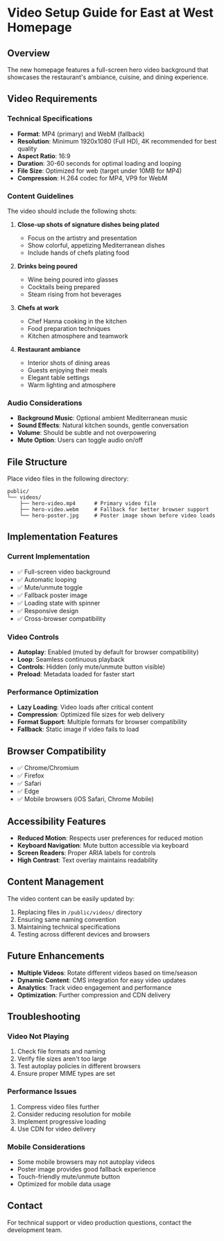 # Video Setup Guide for East at West Homepage

## Overview
The new homepage features a full-screen hero video background that showcases the restaurant's ambiance, cuisine, and dining experience.

## Video Requirements

### Technical Specifications
- **Format**: MP4 (primary) and WebM (fallback)
- **Resolution**: Minimum 1920x1080 (Full HD), 4K recommended for best quality
- **Aspect Ratio**: 16:9
- **Duration**: 30-60 seconds for optimal loading and looping
- **File Size**: Optimized for web (target under 10MB for MP4)
- **Compression**: H.264 codec for MP4, VP9 for WebM

### Content Guidelines
The video should include the following shots:

1. **Close-up shots of signature dishes being plated**
   - Focus on the artistry and presentation
   - Show colorful, appetizing Mediterranean dishes
   - Include hands of chefs plating food

2. **Drinks being poured**
   - Wine being poured into glasses
   - Cocktails being prepared
   - Steam rising from hot beverages

3. **Chefs at work**
   - Chef Hanna cooking in the kitchen
   - Food preparation techniques
   - Kitchen atmosphere and teamwork

4. **Restaurant ambiance**
   - Interior shots of dining areas
   - Guests enjoying their meals
   - Elegant table settings
   - Warm lighting and atmosphere

### Audio Considerations
- **Background Music**: Optional ambient Mediterranean music
- **Sound Effects**: Natural kitchen sounds, gentle conversation
- **Volume**: Should be subtle and not overpowering
- **Mute Option**: Users can toggle audio on/off

## File Structure
Place video files in the following directory:
```
public/
└── videos/
    ├── hero-video.mp4      # Primary video file
    ├── hero-video.webm     # Fallback for better browser support
    └── hero-poster.jpg     # Poster image shown before video loads
```

## Implementation Features

### Current Implementation
- ✅ Full-screen video background
- ✅ Automatic looping
- ✅ Mute/unmute toggle
- ✅ Fallback poster image
- ✅ Loading state with spinner
- ✅ Responsive design
- ✅ Cross-browser compatibility

### Video Controls
- **Autoplay**: Enabled (muted by default for browser compatibility)
- **Loop**: Seamless continuous playback
- **Controls**: Hidden (only mute/unmute button visible)
- **Preload**: Metadata loaded for faster start

### Performance Optimization
- **Lazy Loading**: Video loads after critical content
- **Compression**: Optimized file sizes for web delivery
- **Format Support**: Multiple formats for browser compatibility
- **Fallback**: Static image if video fails to load

## Browser Compatibility
- ✅ Chrome/Chromium
- ✅ Firefox
- ✅ Safari
- ✅ Edge
- ✅ Mobile browsers (iOS Safari, Chrome Mobile)

## Accessibility Features
- **Reduced Motion**: Respects user preferences for reduced motion
- **Keyboard Navigation**: Mute button accessible via keyboard
- **Screen Readers**: Proper ARIA labels for controls
- **High Contrast**: Text overlay maintains readability

## Content Management
The video content can be easily updated by:
1. Replacing files in `/public/videos/` directory
2. Ensuring same naming convention
3. Maintaining technical specifications
4. Testing across different devices and browsers

## Future Enhancements
- **Multiple Videos**: Rotate different videos based on time/season
- **Dynamic Content**: CMS integration for easy video updates
- **Analytics**: Track video engagement and performance
- **Optimization**: Further compression and CDN delivery

## Troubleshooting

### Video Not Playing
1. Check file formats and naming
2. Verify file sizes aren't too large
3. Test autoplay policies in different browsers
4. Ensure proper MIME types are set

### Performance Issues
1. Compress video files further
2. Consider reducing resolution for mobile
3. Implement progressive loading
4. Use CDN for video delivery

### Mobile Considerations
- Some mobile browsers may not autoplay videos
- Poster image provides good fallback experience
- Touch-friendly mute/unmute button
- Optimized for mobile data usage

## Contact
For technical support or video production questions, contact the development team. 